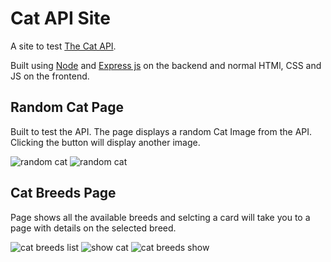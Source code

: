 # Cat API Site

A site to test [The Cat API](https://thecatapi.com/).

Built using [Node](https://nodejs.dev/) and [Express js](https://expressjs.com/) on the backend and normal HTMl, CSS and JS on the frontend.

## Random Cat Page

Built to test the API. The page displays a random Cat Image from the API. Clicking the button will display another image.

![random cat](https://user-images.githubusercontent.com/93767830/174303657-a4046938-603c-444e-bd72-1cbe8d135b51.png)
![random cat](https://user-images.githubusercontent.com/93767830/174303712-f5e16bfb-7cf8-45dc-9ff0-b15388ec55c9.gif)

## Cat Breeds Page

Page shows all the available breeds and selcting a card will take you to a page with details on the selected breed.

![cat breeds list](https://user-images.githubusercontent.com/93767830/174303781-4cac7f33-2e2c-4505-9ad4-7c3571a905d9.png)
![show cat](https://user-images.githubusercontent.com/93767830/174303793-cd63afb3-8b54-4ad8-a5a3-b9a21920a018.png)
![cat breeds show](https://user-images.githubusercontent.com/93767830/174304117-c762a97d-f472-40c2-9da0-b3f462ff5f6e.gif)
